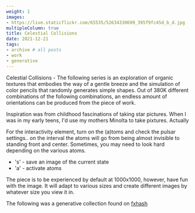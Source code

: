 ```yaml
---
weight: 1
images:
- https://live.staticflickr.com/65535/52634330699_395f9fc45d_b_d.jpg
multipleColumn: true
title: Celestial Collisions
date: 2021-12-21
tags:
- archive # all posts
- work
- generative
---
```


Celestial Collisions - The following series is an exploration of organic textures that embodies the way of a gentle breeze and the simulation of color pencils that randomly generates simple shapes. Out of 380K different combinations of the following combinations, an endless amount of orientations can be produced from the piece of work.

Inspiration was from childhood fascinations of taking star pictures. When I was in my early teens, I'd use my mothers Minolta to take pixtures. Actually 

For the interactivity element, turn on the (a)toms and check the pulsar settings.. on the interval the atoms will go from being almost invisible to standing front and center. Sometimes, you may need to look hard depending on the various atoms.

* 's' - save an image of the current state
* 'a' - activate atoms

The piece is to be experienced by default at 1000x1000, however, have fun with the image. It will adapt to various sizes and create different images by whatever size you view it in.

The following was a generative collection found on [fxhash](https://www.fxhash.xyz/generative/3493)
